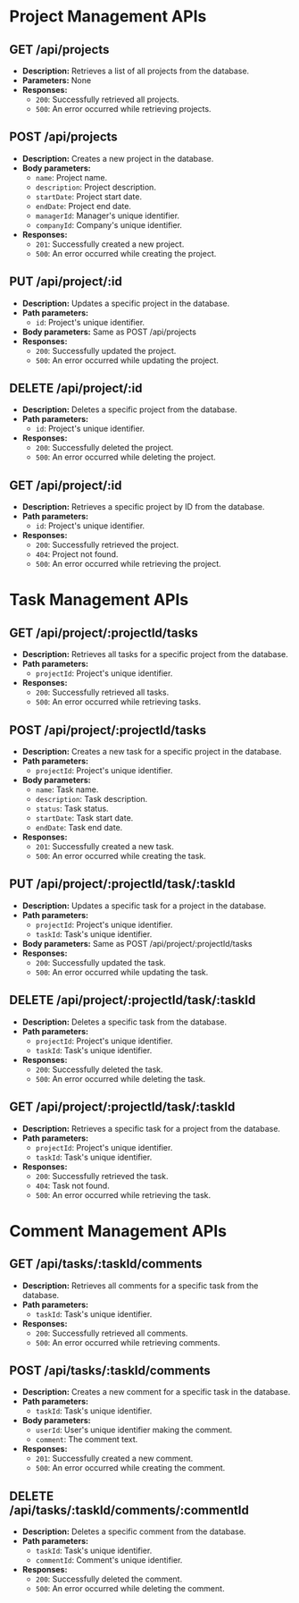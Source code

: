 # Project Management APIs

## GET /api/projects

- **Description:** Retrieves a list of all projects from the database.
- **Parameters:** None
- **Responses:**
  - `200`: Successfully retrieved all projects.
  - `500`: An error occurred while retrieving projects.

## POST /api/projects

- **Description:** Creates a new project in the database.
- **Body parameters:**
  - `name`: Project name.
  - `description`: Project description.
  - `startDate`: Project start date.
  - `endDate`: Project end date.
  - `managerId`: Manager's unique identifier.
  - `companyId`: Company's unique identifier.
- **Responses:**
  - `201`: Successfully created a new project.
  - `500`: An error occurred while creating the project.

## PUT /api/project/:id

- **Description:** Updates a specific project in the database.
- **Path parameters:**
  - `id`: Project's unique identifier.
- **Body parameters:** Same as POST /api/projects
- **Responses:**
  - `200`: Successfully updated the project.
  - `500`: An error occurred while updating the project.

## DELETE /api/project/:id

- **Description:** Deletes a specific project from the database.
- **Path parameters:**
  - `id`: Project's unique identifier.
- **Responses:**
  - `200`: Successfully deleted the project.
  - `500`: An error occurred while deleting the project.

## GET /api/project/:id

- **Description:** Retrieves a specific project by ID from the database.
- **Path parameters:**
  - `id`: Project's unique identifier.
- **Responses:**
  - `200`: Successfully retrieved the project.
  - `404`: Project not found.
  - `500`: An error occurred while retrieving the project.

# Task Management APIs

## GET /api/project/:projectId/tasks

- **Description:** Retrieves all tasks for a specific project from the database.
- **Path parameters:**
  - `projectId`: Project's unique identifier.
- **Responses:**
  - `200`: Successfully retrieved all tasks.
  - `500`: An error occurred while retrieving tasks.

## POST /api/project/:projectId/tasks

- **Description:** Creates a new task for a specific project in the database.
- **Path parameters:**
  - `projectId`: Project's unique identifier.
- **Body parameters:**
  - `name`: Task name.
  - `description`: Task description.
  - `status`: Task status.
  - `startDate`: Task start date.
  - `endDate`: Task end date.
- **Responses:**
  - `201`: Successfully created a new task.
  - `500`: An error occurred while creating the task.

## PUT /api/project/:projectId/task/:taskId

- **Description:** Updates a specific task for a project in the database.
- **Path parameters:**
  - `projectId`: Project's unique identifier.
  - `taskId`: Task's unique identifier.
- **Body parameters:** Same as POST /api/project/:projectId/tasks
- **Responses:**
  - `200`: Successfully updated the task.
  - `500`: An error occurred while updating the task.

## DELETE /api/project/:projectId/task/:taskId

- **Description:** Deletes a specific task from the database.
- **Path parameters:**
  - `projectId`: Project's unique identifier.
  - `taskId`: Task's unique identifier.
- **Responses:**
  - `200`: Successfully deleted the task.
  - `500`: An error occurred while deleting the task.

## GET /api/project/:projectId/task/:taskId

- **Description:** Retrieves a specific task for a project from the database.
- **Path parameters:**
  - `projectId`: Project's unique identifier.
  - `taskId`: Task's unique identifier.
- **Responses:**
  - `200`: Successfully retrieved the task.
  - `404`: Task not found.
  - `500`: An error occurred while retrieving the task.

# Comment Management APIs

## GET /api/tasks/:taskId/comments

- **Description:** Retrieves all comments for a specific task from the database.
- **Path parameters:**
  - `taskId`: Task's unique identifier.
- **Responses:**
  - `200`: Successfully retrieved all comments.
  - `500`: An error occurred while retrieving comments.

## POST /api/tasks/:taskId/comments

- **Description:** Creates a new comment for a specific task in the database.
- **Path parameters:**
  - `taskId`: Task's unique identifier.
- **Body parameters:**
  - `userId`: User's unique identifier making the comment.
  - `comment`: The comment text.
- **Responses:**
  - `201`: Successfully created a new comment.
  - `500`: An error occurred while creating the comment.

## DELETE /api/tasks/:taskId/comments/:commentId

- **Description:** Deletes a specific comment from the database.
- **Path parameters:**
  - `taskId`: Task's unique identifier.
  - `commentId`: Comment's unique identifier.
- **Responses:**
  - `200`: Successfully deleted the comment.
  - `500`: An error occurred while deleting the comment.
